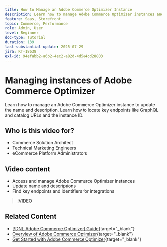 ```yaml
---
title: How to Manage an Adobe Commerce Optimizer Instance
description: Learn how to manage Adobe Commerce Optimizer instances and find key details and endpoints
feature: Saas, Storefront
topic: Commerce, Performance
role: Admin, User
level: Beginner
doc-type: Tutorial
duration: 139
last-substantial-update: 2025-07-29
jira: KT-18638
exl-id: 94efabb2-a6b2-4ec2-a82d-4d5e4cd28803
---
```

# Managing instances of Adobe Commerce Optimizer

Learn how to manage an Adobe Commerce Optimizer instance to update the name and description.  Learn how to locate key endpoints like GraphQL and catalog URLs and the instance ID.

## Who is this video for?

* Commerce Solution Architect
* Technical Marketing Engineers
* eCommerce Platform Administrators

## Video content

* Access and manage Adobe Commerce Optimizer instances
* Update name and descriptions
* Find key endpoints and identifiers for integrations

>[!VIDEO](https://video.tv.adobe.com/v/3470232?learn=on&enablevpops)

## Related Content

* [[!DNL Adobe Commerce Optimizer] Guide](https://experienceleague.adobe.com/en/docs/commerce/optimizer/overview){target="_blank"}
* [Overview of Adobe Commerce Optimizer](https://experienceleague.adobe.com/en/docs/commerce-learn/tutorials/adobe-commerce-optimizer/overview){target="_blank"}
* [Get Started with Adobe Commerce Optimizer](https://experienceleague.adobe.com/en/docs/commerce/optimizer/get-started){target="_blank"}
